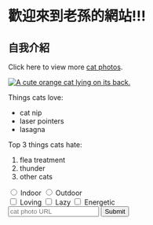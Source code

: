 # 歡迎來到老孫的網站!!!

<h2>自我介紹</h2>
<main>
  <p>Click here to view more <a href="#">cat photos</a>.</p>

  <a href="#"><img src="https://scontent.ftpe4-1.fna.fbcdn.net/v/t1.15752-9/336618899_3254293564832282_4909187602755211115_n.jpg?_nc_cat=105&ccb=1-7&_nc_sid=ae9488&_nc_ohc=dzxd4tL7aucAX8n91cg&_nc_ht=scontent.ftpe4-1.fna&oh=03_AdTJphbf1IPKLmduebYGjxVLFXHlvy1JMrp9lLasovZb3w&oe=6544D545" alt="A cute orange cat lying on its back."></a>

  <p>Things cats love:</p>
  <ul>
    <li>cat nip</li>
    <li>laser pointers</li>
    <li>lasagna</li>
  </ul>
  <p>Top 3 things cats hate:</p>
  <ol>
    <li>flea treatment</li>
    <li>thunder</li>
    <li>other cats</li>
  </ol>
  <form action="https://www.freecatphotoapp.com/submit-cat-photo">
    <label for="indoor"><input id="indoor" type="radio" name="indoor-outdoor" value="indoor"> Indoor</label>
    <label for="outdoor"><input id="outdoor" type="radio" name="indoor-outdoor" value="outdoor"> Outdoor</label><br>
    <label for="loving"><input id="loving" type="checkbox" name="personality" value="loving"> Loving</label>
    <label for="lazy"><input id="lazy" type="checkbox" name="personality" value="lazy"> Lazy</label>
    <label for="energetic"><input id="energetic" type="checkbox" name="personality" value="energetic"> Energetic</label><br>
    <input type="text" placeholder="cat photo URL" required>
    <button type="submit">Submit</button>
  </form>
</main>

